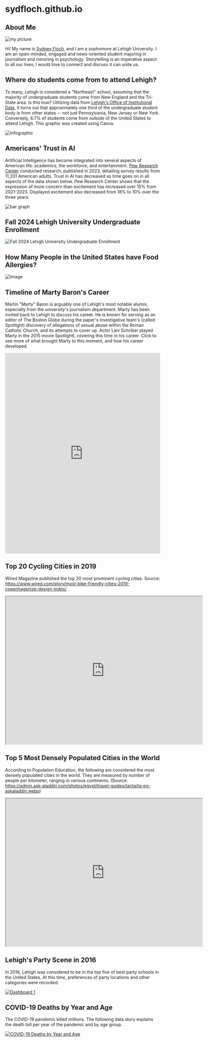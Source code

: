 # sydfloch.github.io

## About Me

![my picture](https://github.com/sydfloch/sydfloch.github.io/blob/main/MUGS_09012024_14.jpg?raw=true)

Hi! My name is [Sydney Floch](www.linkedin.com/in/sydney-floch-153947291), and I am a sophomore at Lehigh University. I am an open-minded, engaged and news-oriented student majoring in journalism and minoring in psychology. Storytelling is an imperative aspect to all our lives; I would love to connect and discuss it can unite us.

## Where do students come from to attend Lehigh? 

To many, Lehigh is considered a "Northeast" school, assuming that the majority of undergraduate students come from New England and the Tri-State area. Is this true? Utilizing data from [Lehigh's Office of Institutional Data,](https://data.lehigh.edu/sites/data.lehigh.edu/files/LUprofile_2024.pdf) it turns out that approximately one third of the undergraduate student body is from other states -- not just Pennsylvania, New Jersey or New York. Conversely, 6.7% of students come from outside of the United States to attend Lehigh. This graphic was created using Canva.
  
![infographic](https://github.com/sydfloch/sydfloch.github.io/blob/main/Lehigh%20Student%20Demographics%20Fall24.png?raw=true)

## Americans' Trust in AI

Artificial Intelligence has become integrated into several aspects of American life: academics, the workforce, and entertainment. [Pew Research Center](https://www.pewresearch.org/short-reads/2023/11/21/what-the-data-says-about-americans-views-of-artificial-intelligence/) conducted research, published in 2023, detailing survey results from 11,201 American adults. Trust in AI has decreased as time goes on in all aspects of the data shown below. Pew Research Center shows that the expression of more concern than excitement has increased over 15% from 2021-2023. Displayed excitement also decreased from 18% to 10% over the three years. 

 ![bar graph](https://github.com/sydfloch/sydfloch.github.io/blob/main/American%20Trust%20in%20AI.png?raw=true) 


 ## Fall 2024 Lehigh University Undergraduate Enrollment

 ![Fall 2024 Lehigh University Undergraduate Enrollment](https://github.com/sydfloch/sydfloch.github.io/blob/main/Fall_2024_Lehigh_University_Undergraduate_Enrollment_Percent_of_Undergraduate_Enrollment_chartbuilder.png?raw=true)

## How Many People in the United States have Food Allergies?

![Image](https://github.com/sydfloch/sydfloch.github.io/blob/main/Food_Allergies_in_the_US_from_2018-2019_People_with_the_Allergies_(by_millions)_chartbuilder.png?raw=true) 

## Timeline of Marty Baron's Career

Martin "Marty" Baron is arguably one of Lehigh's most notable alumni, especially from the university's journalism department. Marty has been invited back to Lehigh to discuss his career. He is known for serving as an editor of The Boston Globe during the paper's investigative team's (called Spotlight) discovery of allegations of sexual abuse within the Roman Catholic Church, and its attempts to cover up. Actor Liev Schriber played Marty in the 2015 movie SpotlightI, covering this time in his career. Click to see more of what brought Marty to this moment, and how his career developed.

<iframe src='https://cdn.knightlab.com/libs/timeline3/latest/embed/index.html?source=1JaiBHwHv9Eo3osG_0uqYSDGr-9B1rIsZC6FVqSypYOM&font=Default&lang=en&initial_zoom=2&height=650' width='100%' height='650' webkitallowfullscreen mozallowfullscreen allowfullscreen frameborder='0'></iframe>

## Top 20 Cycling Cities in 2019

Wired Magazine published the top 20 most prominent cycling cities. Source: https://www.wired.com/story/most-bike-friendly-cities-2019-copenhagenize-design-index/ 

<iframe src="https://www.google.com/maps/d/u/0/embed?mid=1k5uMtg-fMcBkt3UL05PSqVMbzPmb_8o&ehbc=2E312F" width="640" height="480"></iframe>


## Top 5 Most Densely Populated Cities in the World

According to Population Education, the following are considered the most densely populated cities in the world. They are measured by number of people per kilometer, ranging in various continents. (Source: https://admin.ask-aladdin.com/photos/egypt/travel-guides/tanta/ta-eg-askaladdin.webp)

<iframe src="https://www.google.com/maps/d/u/0/embed?mid=1jjRPMQCtYPZPIvTOsldndHaE7cO0qaI&ehbc=2E312F" width="640" height="480"></iframe>

## Lehigh's Party Scene in 2016

In 2016, Lehigh was considered to be in the top five of best party schools in the United States. At this time, preferences of party locations and other categories were recorded.

<div class='tableauPlaceholder' id='viz1744126310862' style='position: relative'><noscript><a href='#'><img alt='Dashboard 1 ' src='https:&#47;&#47;public.tableau.com&#47;static&#47;images&#47;Bo&#47;Book1_17441262971140&#47;Dashboard1&#47;1_rss.png' style='border: none' /></a></noscript><object class='tableauViz'  style='display:none;'><param name='host_url' value='https%3A%2F%2Fpublic.tableau.com%2F' /> <param name='embed_code_version' value='3' /> <param name='site_root' value='' /><param name='name' value='Book1_17441262971140&#47;Dashboard1' /><param name='tabs' value='no' /><param name='toolbar' value='yes' /><param name='static_image' value='https:&#47;&#47;public.tableau.com&#47;static&#47;images&#47;Bo&#47;Book1_17441262971140&#47;Dashboard1&#47;1.png' /> <param name='animate_transition' value='yes' /><param name='display_static_image' value='yes' /><param name='display_spinner' value='yes' /><param name='display_overlay' value='yes' /><param name='display_count' value='yes' /><param name='language' value='en-US' /><param name='filter' value='publish=yes' /></object></div> <script type='text/javascript'> var divElement = document.getElementById('viz1744126310862'); var vizElement = divElement.getElementsByTagName('object')[0]; if ( divElement.offsetWidth > 800 ) { vizElement.style.width='100%';vizElement.style.height=(divElement.offsetWidth*0.75)+'px';} else if ( divElement.offsetWidth > 500 ) { vizElement.style.width='100%';vizElement.style.height=(divElement.offsetWidth*0.75)+'px';} else { vizElement.style.width='100%';vizElement.style.height='777px';} var scriptElement = document.createElement('script'); scriptElement.src = 'https://public.tableau.com/javascripts/api/viz_v1.js'; vizElement.parentNode.insertBefore(scriptElement, vizElement); </script>


## COVID-19 Deaths by Year and Age

The COVID-19 pandemic killed millions. The following data story explains the death toll per year of the pandemic and by age group.

<div class='tableauPlaceholder' id='viz1744218042620' style='position: relative'><noscript><a href='#'><img alt='COVID-19 Deaths by Year and Age ' src='https:&#47;&#47;public.tableau.com&#47;static&#47;images&#47;CO&#47;COVID-19DeathsbyYearandAge&#47;Story1&#47;1_rss.png' style='border: none' /></a></noscript><object class='tableauViz'  style='display:none;'><param name='host_url' value='https%3A%2F%2Fpublic.tableau.com%2F' /> <param name='embed_code_version' value='3' /> <param name='site_root' value='' /><param name='name' value='COVID-19DeathsbyYearandAge&#47;Story1' /><param name='tabs' value='no' /><param name='toolbar' value='yes' /><param name='static_image' value='https:&#47;&#47;public.tableau.com&#47;static&#47;images&#47;CO&#47;COVID-19DeathsbyYearandAge&#47;Story1&#47;1.png' /> <param name='animate_transition' value='yes' /><param name='display_static_image' value='yes' /><param name='display_spinner' value='yes' /><param name='display_overlay' value='yes' /><param name='display_count' value='yes' /><param name='language' value='en-US' /><param name='filter' value='publish=yes' /></object></div> <script type='text/javascript'> var divElement = document.getElementById('viz1744218042620'); var vizElement = divElement.getElementsByTagName('object')[0]; vizElement.style.width='1016px';vizElement.style.height='991px'; var scriptElement = document.createElement('script'); scriptElement.src = 'https://public.tableau.com/javascripts/api/viz_v1.js';vizElement.parentNode.insertBefore(scriptElement, vizElement);</script>
